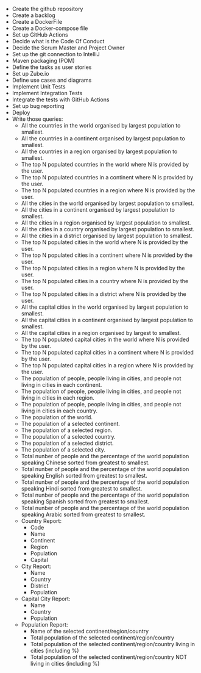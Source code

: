  - Create the github repository
 - Create a backlog
 - Create a DockerFile
 - Create a Docker-compose file
 - Set up GitHub Actions
 - Decide what is the Code Of Conduct
 - Decide the Scrum Master and Project Owner
 - Set up the git connection to IntelliJ
 - Maven packaging (POM)
 - Define the tasks as user stories
 - Set up Zube.io
 - Define use cases and diagrams
 - Implement Unit Tests
 - Implement Integration Tests
 - Integrate the tests with GitHub Actions
 - Set up bug reporting
 - Deploy
 - Write those queries:
    - All the countries in the world organised by largest population to smallest.
    - All the countries in a continent organised by largest population to smallest.
    - All the countries in a region organised by largest population to smallest.
    - The top N populated countries in the world where N is provided by the user.
    - The top N populated countries in a continent where N is provided by the user.
    - The top N populated countries in a region where N is provided by the user.
    - All the cities in the world organised by largest population to smallest.
    - All the cities in a continent organised by largest population to smallest.
    - All the cities in a region organised by largest population to smallest.
    - All the cities in a country organised by largest population to smallest.
    - All the cities in a district organised by largest population to smallest.
    - The top N populated cities in the world where N is provided by the user.
    - The top N populated cities in a continent where N is provided by the user.
    - The top N populated cities in a region where N is provided by the user.
    - The top N populated cities in a country where N is provided by the user.
    - The top N populated cities in a district where N is provided by the user.
    - All the capital cities in the world organised by largest population to smallest.
    - All the capital cities in a continent organised by largest population to smallest.
    - All the capital cities in a region organised by largest to smallest.
    - The top N populated capital cities in the world where N is provided by the user.
    - The top N populated capital cities in a continent where N is provided by the user.
    - The top N populated capital cities in a region where N is provided by the user.
    - The population of people, people living in cities, and people not living in cities in each continent.
    - The population of people, people living in cities, and people not living in cities in each region.
    - The population of people, people living in cities, and people not living in cities in each country.
    - The population of the world.
    - The population of a selected continent.
    - The population of a selected region.
    - The population of a selected country.
    - The population of a selected district.
    - The population of a selected city.
    - Total nunber of people and the percentage of the world population speaking Chinese sorted from greatest to smallest.
    - Total nunber of people and the percentage of the world population speaking English sorted from greatest to smallest.
    - Total nunber of people and the percentage of the world population speaking Hindi sorted from greatest to smallest.
    - Total nunber of people and the percentage of the world population speaking Spanish sorted from greatest to smallest.
    - Total nunber of people and the percentage of the world population speaking Arabic sorted from greatest to smallest.
    - Country Report: 
       - Code 
       - Name 
       - Continent
       - Region
       - Population
       - Capital
    - City Report:
       - Name
       - Country
       - District
       - Population
    - Capital City Report:
       - Name
       - Country
       - Population
    - Population Report:
       - Name of the selected continent/region/country
       - Total population of the selected continent/region/country
       - Total population of the selected continent/region/country living in cities (including %)
       - Total population of the selected continent/region/country NOT living in cities (including %)
